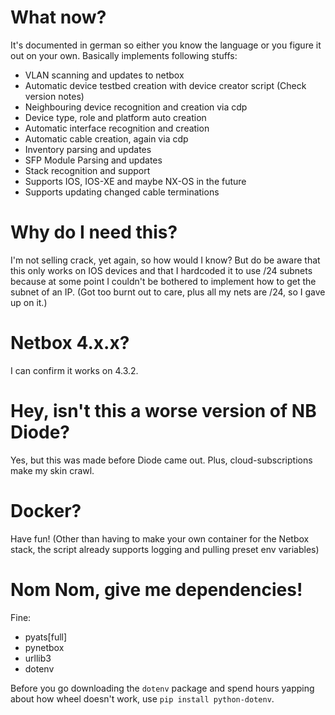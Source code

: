 # What now?
It's documented in german so either you know the language or you figure it out on your own. Basically implements following stuffs:
- VLAN scanning and updates to netbox
- Automatic device testbed creation with device creator script (Check version notes)
- Neighbouring device recognition and creation via cdp
- Device type, role and platform auto creation
- Automatic interface recognition and creation
- Automatic cable creation, again via cdp
- Inventory parsing and updates
- SFP Module Parsing and updates
- Stack recognition and support
- Supports IOS, IOS-XE and maybe NX-OS in the future
- Supports updating changed cable terminations

# Why do I need this?
I'm not selling crack, yet again, so how would I know? But do be aware that this only works on IOS devices and that I hardcoded it to use /24 subnets because at some point I couldn't be bothered to implement how to get the subnet of an IP. (Got too burnt out to care, plus all my nets are /24, so I gave up on it.)

# Netbox 4.x.x?
I can confirm it works on 4.3.2.

# Hey, isn't this a worse version of NB Diode?
Yes, but this was made before Diode came out. Plus, cloud-subscriptions make my skin crawl.

# Docker?
Have fun! (Other than having to make your own container for the Netbox stack, the script already supports logging and pulling preset env variables)

# Nom Nom, give me dependencies!
Fine:
- pyats[full]
- pynetbox
- urllib3
- dotenv

Before you go downloading the `dotenv` package and spend hours yapping about how wheel doesn't work, use `pip install python-dotenv`.
